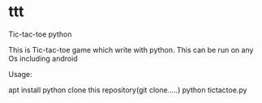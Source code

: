 # ttt
Tic-tac-toe python

This is Tic-tac-toe game which write with python.
This can be run on any Os including android

Usage:

apt install python
clone this repository(git clone.....)
python tictactoe.py

